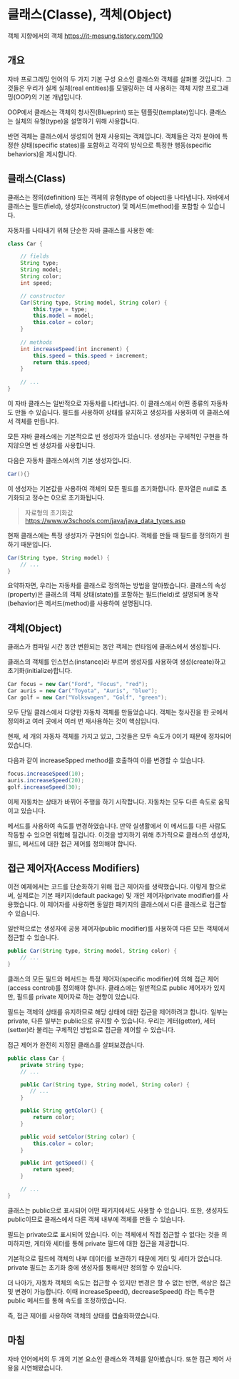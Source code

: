 # 클래스(Classe), 객체(Object)

객체 지향에서의 객체 https://it-mesung.tistory.com/100

## 개요
자바 프로그래밍 언어의 두 가지 기본 구성 요소인 클래스와 객체를 살펴볼 것입니다. 그것들은 우리가 실제 실체(real entities)를 모델링하는 데 사용하는 객체 지향 프로그래밍(OOP)의 기본 개념입니다.

OOP에서 클래스는 객체의 청사진(Blueprint) 또는 템플릿(template)입니다. 클래스는 실체의 유형(type)을 설명하기 위해 사용합니다.

반면 객체는 클래스에서 생성되어 현재 사용되는 객체입니다. 객체들은 각자 분야에 특정한 상태(specific states)를 포함하고 각각의 방식으로 특정한 행동(specific behaviors)을 제시합니다.

## 클래스(Class)
클래스는 정의(definition) 또는 객체의 유형(type of object)을 나타냅니다. 자바에서 클래스는 필드(field), 생성자(constructor) 및 메서드(method)를 포함할 수 있습니다.

자동차를 나타내기 위해 단순한 자바 클래스를 사용한 예:
```java
class Car {

    // fields
    String type;
    String model;
    String color;
    int speed;

    // constructor
    Car(String type, String model, String color) {
        this.type = type;
        this.model = model;
        this.color = color;
    }
    
    // methods
    int increaseSpeed(int increment) {
        this.speed = this.speed + increment;
        return this.speed;
    }
    
    // ...
}
```
이 자바 클래스는 일반적으로 자동차를 나타냅니다. 이 클래스에서 어떤 종류의 자동차도 만들 수 있습니다. 필드를 사용하여 상태를 유지하고 생성자를 사용하여 이 클래스에서 객체를 만듭니다. 

모든 자바 클래스에는 기본적으로 빈 생성자가 있습니다. 생성자는 구체적인 구현을 하지않으면 빈 생성자를 사용합니다.

다음은 자동차 클래스에서의 기본 생성자입니다.
```java
Car(){}
```
이 생성자는 기본값을 사용하여 객체의 모든 필드를 초기화합니다. 문자열은 null로 초기화되고 정수는 0으로 초기화됩니다.
> 자료형의 초기화값 https://www.w3schools.com/java/java_data_types.asp

현재 클래스에는 특정 생성자가 구현되어 있습니다. 객체를 만들 때 필드를 정의하기 원하기 때문입니다.
```java
Car(String type, String model) {
    // ...
}
```
요약하자면, 우리는 자동차를 클래스로 정의하는 방법을 알아봤습니다. 클래스의 속성(property)은 클래스의 객체 상태(state)를 포함하는 필드(field)로 설명되며 동작(behavior)은 메서드(method)를 사용하여 설명됩니다.

## 객체(Object)
클래스가 컴파일 시간 동안 변환되는 동안 객체는 런타임에 클래스에서 생성됩니다.

클래스의 객체를 인스턴스(instance)라 부르며 생성자를 사용하여 생성(create)하고 초기화(initialize)합니다.
```java
Car focus = new Car("Ford", "Focus", "red");
Car auris = new Car("Toyota", "Auris", "blue");
Car golf = new Car("Volkswagen", "Golf", "green");
```
모두 단일 클래스에서 다양한 자동차 객체를 만들었습니다. 객체는 청사진을 한 곳에서 정의하고 여러 곳에서 여러 번 재사용하는 것이 핵심입니다.

현재, 세 개의 자동차 객체를 가지고 있고, 그것들은 모두 속도가 0이기 때문에 정차되어 있습니다.

다음과 같이 increaseSpped method를 호출하여 이를 변경할 수 있습니다.
```java
focus.increaseSpeed(10);
auris.increaseSpeed(20);
golf.increaseSpeed(30);
```
이제 자동차는 상태가 바뀌어 주행을 하기 시작합니다. 자동차는 모두 다른 속도로 움직이고 있습니다.

메서드를 사용하여 속도를 변경하였습니다. 만약 실생활에서 이 메서드를 다른 사람도 작동할 수 있으면 위험해 질겁니다. 이것을 방지하기 위해 추가적으로 클래스의 생성자, 필드, 메서드에 대한 접근 제어를 정의해야 합니다.

## 접근 제어자(Access Modifiers)
이전 예제에서는 코드를 단순화하기 위해 접근 제어자를 생략했습니다. 이렇게 함으로써, 실제로는 기본 패키지(default package) 및 개인 제어자(private modifier)를 사용했습니다. 이 제어자를 사용하면 동일한 패키지의 클래스에서 다른 클래스로 접근할 수 있습니다.

일반적으로는 생성자에 공용 제어자(public modifier)를 사용하여 다른 모든 객체에서 접근할 수 있습니다.
```java
public Car(String type, String model, String color) {
    // ...
}
```
클래스의 모든 필드와 메서드는 특정 제어자(specific modifier)에 의해 접근 제어(access control)를 정의해야 합니다. 클래스에는 일반적으로 public 제어자가 있지만, 필드를 private 제어자로 하는 경향이 있습니다.

필드는 객체의 상태를 유지하므로 해당 상태에 대한 접근을 제어하려고 합니다. 일부는 private, 다른 일부는 public으로 유지할 수 있습니다. 우리는 게터(getter), 세터(setter)라 불리는 구체적인 방법으로 접근을 제어할 수 있습니다.

접근 제어가 완전히 지정된 클래스를 살펴보겠습니다.
```java
public class Car {
    private String type;
    // ...

    public Car(String type, String model, String color) {
       // ...
    }

    public String getColor() {
        return color;
    }

    public void setColor(String color) {
        this.color = color;
    }

    public int getSpeed() {
        return speed;
    }

    // ...
}
```
클래스는 public으로 표시되어 어떤 패키지에서도 사용할 수 있습니다. 또한, 생성자도 public이므로 클래스에서 다른 객체 내부에 객체를 만들 수 있습니다.

필드는 private으로 표시되어 있습니다. 이는 객체에서 직접 접근할 수 없다는 것을 의미하지만, 게터와 세터를 통해 private 필드에 대한 접근을 제공합니다.

기본적으로 필드에 객체의 내부 데이터를 보관하기 때문에 게터 및 세터가 없습니다. private 필드는 초기화 중에 생성자를 통해서만 정의할 수 있습니다.

더 나아가, 자동차 객체의 속도는 접근할 수 있지만 변경은 할 수 없는 반면, 색상은 접근 및 변경이 가능합니다. 이때 increaseSpeed(),  decreaseSpeed() 라는 특수한 public 메서드를 통해 속도를 조정하였습니다.

즉, 접근 제어를 사용하여 객체의 상태를 캡슐화하였습니다.

## 마침
자바 언어에서의 두 개의 기본 요소인 클래스와 객체를 알아봤습니다. 또한 접근 제어 사용을 시연해봤습니다.
